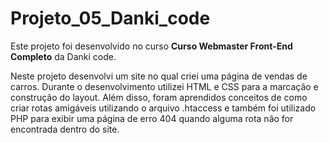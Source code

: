 # Projeto_05_Danki_code

Este projeto foi desenvolvido no curso **Curso Webmaster Front-End Completo** da Danki code.

Neste projeto desenvolvi um site no qual criei uma página de vendas de carros. Durante o desenvolvimento utilizei HTML e CSS para a marcação e construção do layout. 
Além disso, foram aprendidos conceitos de como criar rotas amigáveis utilizando o arquivo .htaccess e também foi utilizado PHP para exibir uma página de erro 404 quando 
alguma rota não for encontrada dentro do site.
